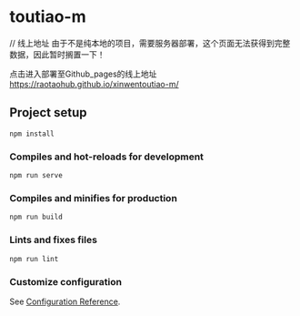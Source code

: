 # toutiao-m


// 线上地址 由于不是纯本地的项目，需要服务器部署，这个页面无法获得到完整数据，因此暂时搁置一下！

点击进入部署至Github_pages的线上地址 https://raotaohub.github.io/xinwentoutiao-m/

## Project setup
```
npm install
```

### Compiles and hot-reloads for development
```
npm run serve
```

### Compiles and minifies for production
```
npm run build
```

### Lints and fixes files
```
npm run lint
```

### Customize configuration
See [Configuration Reference](https://cli.vuejs.org/config/).
